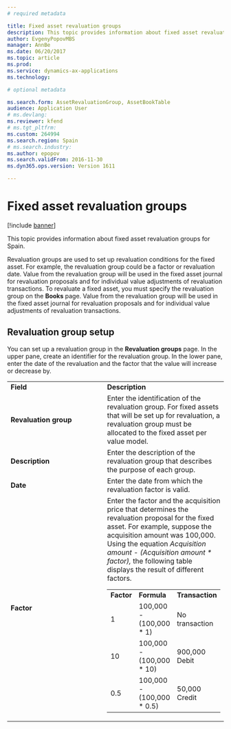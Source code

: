 ```yaml
---
# required metadata

title: Fixed asset revaluation groups
description: This topic provides information about fixed asset revaluation groups for Spain.
author: EvgenyPopovMBS
manager: AnnBe
ms.date: 06/20/2017
ms.topic: article
ms.prod: 
ms.service: dynamics-ax-applications
ms.technology: 

# optional metadata

ms.search.form: AssetRevaluationGroup, AssetBookTable
audience: Application User
# ms.devlang: 
ms.reviewer: kfend
# ms.tgt_pltfrm: 
ms.custom: 264994
ms.search.region: Spain
# ms.search.industry: 
ms.author: epopov
ms.search.validFrom: 2016-11-30
ms.dyn365.ops.version: Version 1611

---
```


# Fixed asset revaluation groups

[!include [banner](../includes/banner.md)]

This topic provides information about fixed asset revaluation groups for Spain.

Revaluation groups are used to set up revaluation conditions for the fixed asset. For example, the revaluation group could be a factor or revaluation date. Value from the revaluation group will be used in the fixed asset journal for revaluation proposals and for individual value adjustments of revaluation transactions. To revaluate a fixed asset, you must specify the revaluation group on the **Books** page. Value from the revaluation group will be used in the fixed asset journal for revaluation proposals and for individual value adjustments of revaluation transactions.

## Revaluation group setup
You can set up a revaluation group in the **Revaluation groups** page. In the upper pane, create an identifier for the revaluation group. In the lower pane, enter the date of the revaluation and the factor that the value will increase or decrease by.

<table>
<colgroup>
<col width="50%" />
<col width="50%" />
</colgroup>
<tbody>
<tr class="odd">
<td><strong>Field</strong></td>
<td><strong>Description</strong></td>
</tr>
<tr class="even">
<td><strong>Revaluation group</strong></td>
<td>Enter the identification of the revaluation group. For fixed assets that will be set up for revaluation, a revaluation group must be allocated to the fixed asset per value model.</td>
</tr>
<tr class="odd">
<td><strong>Description</strong></td>
<td>Enter the description of the revaluation group that describes the purpose of each group.</td>
</tr>
<tr class="even">
<td><strong>Date</strong></td>
<td>Enter the date from which the revaluation factor is valid.</td>
</tr>
<tr class="odd">
<td><strong>Factor</strong></td>
<td>Enter the factor and the acquisition price that determines the revaluation proposal for the fixed asset. For example, suppose the acquisition amount was 100,000. Using the equation <em>Acquisition amount - (Acquisition amount * factor),</em> the following table displays the result of different factors.
<table>
<tbody>
<tr class="odd">
<td><strong>Factor</strong></td>
<td><strong>Formula</strong></td>
<td><strong>Transaction</strong></td>
</tr>
<tr class="even">
<td>1</td>
<td>100,000 - (100,000 * 1)</td>
<td>No transaction</td>
</tr>
<tr class="odd">
<td>10</td>
<td>100,000 - (100,000 * 10)</td>
<td>900,000 Debit</td>
</tr>
<tr class="even">
<td>0.5</td>
<td>100,000 - (100,000 * 0.5)</td>
<td>50,000 Credit</td>
</tr>
</tbody>
</table></td>
</tr>
</tbody>
</table>





